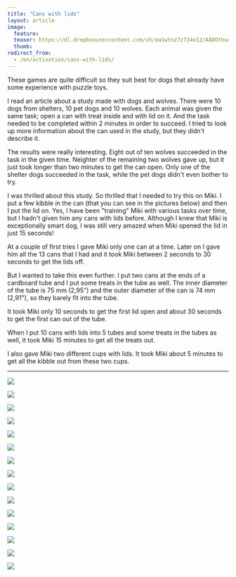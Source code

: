 ```yaml
---
title: "Cans with lids"
layout: article
image:
  feature:
  teaser: https://dl.dropboxusercontent.com/sh/ea1wtnz7z734o12/AADOthucqhfOsfNfthe6iCCMa/aktivointi/kannelliset-rasiat/DSC53153-245px.jpg
  thumb:
redirect_from:
  - /en/activation/cans-with-lids/
---
```


These games are quite difficult so they suit best for dogs that already have some experience with puzzle toys.

I read an article about a study made with dogs and wolves. There were 10 dogs from shelters, 10 pet dogs and 10 wolves. Each animal was given the same task; open a can with treat inside and with lid on it. And the task needed to be completed within 2 minutes in order to succeed. I tried to look up more information about the can used in the study, but they didn't describe it.

The results were really interesting. Eight out of ten wolves succeeded in the task in the given time. Neighter of the remaining two wolves gave up, but it just took longer than two minutes to get the can open. Only one of the shelter dogs succeeded in the task, while the pet dogs didn't even bother to try.

I was thrilled about this study. So thrilled that I needed to try this on Miki. I put a few kibble in the can  (that you can see in the pictures below) and then I put the lid on. Yes, I have been "training" Miki with various tasks over time, but I hadn't given him any cans with lids before. Although I knew that Miki is exceptionally smart dog, I was still very amazed when Miki opened the lid in just 15 seconds!

At a couple of first tries I gave Miki only one can at a time. Later on I gave him all the 13 cans that I had and it took Miki between 2 seconds to 30 seconds to get the lids off.

But I wanted to take this even further. I put two cans at the ends of a cardboard tube and I put some treats in the tube as well. The inner diameter of the tube is 75 mm (2,95") and the outer diameter of the can is 74 mm (2,91"), so they barely fit into the tube.

It took Miki only 10 seconds to get the first lid open and about 30 seconds to get the first can out of the tube.

When I put 10 cans with lids into 5 tubes and some treats in the tubes as well, it took Miki 15 minutes to get all the treats out.

I also gave Miki two different cups with lids. It took Miki about 5 minutes to get all the kibble out from these two cups.

---

[![](https://dl.dropboxusercontent.com/sh/ea1wtnz7z734o12/AADb9k1oC_p1gHeqbFNWkW7La/aktivointi/kannelliset-rasiat/DSC52978-800px.jpg)](https://dl.dropboxusercontent.com/sh/ea1wtnz7z734o12/AAAjLl0frrfd6Hdx2yRoDYeda/aktivointi/kannelliset-rasiat/DSC52978.jpg)

[![](https://dl.dropboxusercontent.com/sh/ea1wtnz7z734o12/AADBzRs3XmTYT-pGdx9l-MQna/aktivointi/kannelliset-rasiat/DSC52987-800px.jpg)](https://dl.dropboxusercontent.com/sh/ea1wtnz7z734o12/AAAYVEiDMb40AVDUx1ap92mDa/aktivointi/kannelliset-rasiat/DSC52987.jpg)

[![](https://dl.dropboxusercontent.com/sh/ea1wtnz7z734o12/AAC3xUG8laBW3617WuGDGagYa/aktivointi/kannelliset-rasiat/DSC52992-800px.jpg)](https://dl.dropboxusercontent.com/sh/ea1wtnz7z734o12/AACe2pqEd0yFyTpH3_gFzvcya/aktivointi/kannelliset-rasiat/DSC52992.jpg)

[![](https://dl.dropboxusercontent.com/sh/ea1wtnz7z734o12/AADc47pJFUXD1pwKNjJMHcF2a/aktivointi/kannelliset-rasiat/DSC53077-800px.jpg)](https://dl.dropboxusercontent.com/sh/ea1wtnz7z734o12/AAC3ohA56hCu-H26pYfb3f_ga/aktivointi/kannelliset-rasiat/DSC53077.jpg)

[![](https://dl.dropboxusercontent.com/sh/ea1wtnz7z734o12/AABYvx1Z3fshVH_vCIythDPJa/aktivointi/kannelliset-rasiat/DSC53103-800px.jpg)](https://dl.dropboxusercontent.com/sh/ea1wtnz7z734o12/AAAOJcIMadnBGDtsVon6M_-na/aktivointi/kannelliset-rasiat/DSC53103.jpg)

[![](https://dl.dropboxusercontent.com/sh/ea1wtnz7z734o12/AADnyhJcSZUCHxZWEh9lEmPXa/aktivointi/kannelliset-rasiat/DSC53168-800px.jpg)](https://dl.dropboxusercontent.com/sh/ea1wtnz7z734o12/AADdUNEzQQqZf19GdepzJAQsa/aktivointi/kannelliset-rasiat/DSC53168.jpg)

[![](https://dl.dropboxusercontent.com/sh/ea1wtnz7z734o12/AAABZlnrA0mINZ3XfhZ7ZE5ua/aktivointi/kannelliset-rasiat/DSC53899_-800px.jpg)](https://dl.dropboxusercontent.com/sh/ea1wtnz7z734o12/AABd5zBzSDBwbWKNvk6C2ZVla/aktivointi/kannelliset-rasiat/DSC53899_.jpg)

[![](https://dl.dropboxusercontent.com/sh/ea1wtnz7z734o12/AADeMCi5mWc_GnW-sUPQaC3da/aktivointi/kannelliset-rasiat/DSC53941-800px.jpg)](https://dl.dropboxusercontent.com/sh/ea1wtnz7z734o12/AAA_6OdGyqxLSrPqWtK8Cgwoa/aktivointi/kannelliset-rasiat/DSC53941.jpg)

[![](https://dl.dropboxusercontent.com/sh/ea1wtnz7z734o12/AAAffleCldNVgsy_Vt3M3J4Xa/aktivointi/kannelliset-rasiat/DSC54014-800px.jpg)](https://dl.dropboxusercontent.com/sh/ea1wtnz7z734o12/AACeG47dZpyY2pzBc7CRWKMFa/aktivointi/kannelliset-rasiat/DSC54014.jpg)

[![](https://dl.dropboxusercontent.com/sh/ea1wtnz7z734o12/AAAWuzKyR5muWW3S9lQReulKa/aktivointi/kannelliset-rasiat/DSC54263-800px.jpg)](https://dl.dropboxusercontent.com/sh/ea1wtnz7z734o12/AADqxvK2m2lpHxuQuX5_nPk8a/aktivointi/kannelliset-rasiat/DSC54263.jpg)

[![](https://dl.dropboxusercontent.com/sh/ea1wtnz7z734o12/AABaSkKZ9zTaUxPRIEbDhEc9a/aktivointi/kannelliset-rasiat/DSC54287-800px.jpg)](https://dl.dropboxusercontent.com/sh/ea1wtnz7z734o12/AABEzA1itpviVMWxFYp0J8jBa/aktivointi/kannelliset-rasiat/DSC54287.jpg)

[![](https://dl.dropboxusercontent.com/sh/ea1wtnz7z734o12/AAB3I1C6U6crcrKg1hQ5qLh7a/aktivointi/kannelliset-rasiat/DSC54338-800px.jpg)](https://dl.dropboxusercontent.com/sh/ea1wtnz7z734o12/AACpBtWpXByQPem7pIxzM79ma/aktivointi/kannelliset-rasiat/DSC54338.jpg)

[![](https://dl.dropboxusercontent.com/sh/ea1wtnz7z734o12/AAAW4-zJzUlTYAqhJi7R4aDWa/aktivointi/kannelliset-rasiat/DSC54336-800px.jpg)](https://dl.dropboxusercontent.com/sh/ea1wtnz7z734o12/AADihDonfl1cIthz-DV7CMGua/aktivointi/kannelliset-rasiat/DSC54336.jpg)

[![](https://dl.dropboxusercontent.com/sh/ea1wtnz7z734o12/AAAU-XRbauBxJo6okjw2IwTna/aktivointi/kannelliset-rasiat/DSC54421-800px.jpg)](https://dl.dropboxusercontent.com/sh/ea1wtnz7z734o12/AAACRRfnuZJkdcaZ-mk2n0tqa/aktivointi/kannelliset-rasiat/DSC54421.jpg)

[![](https://dl.dropboxusercontent.com/sh/ea1wtnz7z734o12/AACzBJ72DlhketujC4z20ujpa/aktivointi/kannelliset-rasiat/DSC54403-800px.jpg)](https://dl.dropboxusercontent.com/sh/ea1wtnz7z734o12/AAAVZ7fAh_aaPALrReIwnXl8a/aktivointi/kannelliset-rasiat/DSC54403.jpg)
